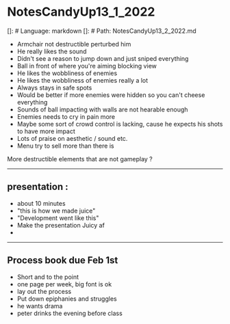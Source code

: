 # NotesCandyUp13_1_2022



[]: # Language: markdown
[]: # Path: NotesCandyUp13_2_2022.md
- Armchair not destructible perturbed him
- He really likes the sound
- Didn't see a reason to jump down and just sniped everything
- Ball in front of where you're aiming blocking view
- He likes the wobbliness of enemies
- He likes the wobbliness of enemies really a lot
- Always stays in safe spots
- Would be better if more enemies were hidden so you can't cheese everything
- Sounds of ball impacting with walls are not hearable enough
- Enemies needs to cry in pain more
- Maybe some sort of crowd control is lacking, cause he expects his shots to have more impact
- Lots of praise on aesthetic / sound etc.
- Menu try to sell more than there is

More destructible elements that are not gameplay ?
______
## presentation :

* about 10 minutes
* "this is how we made juice"
* "Development went like this"
* Make the presentation Juicy af
* 

______
## **Process book due Feb 1st**
- Short and to the point
- one page per week, big font is ok
- lay out the process
- Put down epiphanies and struggles
- he wants drama
- peter drinks the evening before class